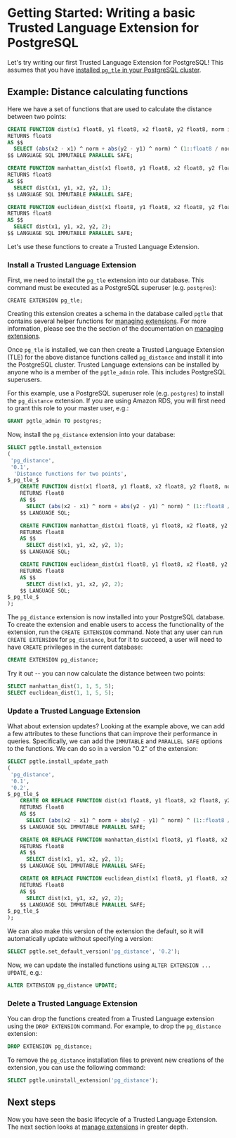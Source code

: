 # Getting Started:  Writing a basic Trusted Language Extension for PostgreSQL

Let's try writing our first Trusted Language Extension for PostgreSQL! This assumes that you have [installed `pg_tle` in your PostgreSQL cluster](./01_install.md).

## Example: Distance calculating functions

Here we have a set of functions that are used to calculate the distance between two points:

```sql
CREATE FUNCTION dist(x1 float8, y1 float8, x2 float8, y2 float8, norm int)
RETURNS float8
AS $$
  SELECT (abs(x2 - x1) ^ norm + abs(y2 - y1) ^ norm) ^ (1::float8 / norm);
$$ LANGUAGE SQL IMMUTABLE PARALLEL SAFE;

CREATE FUNCTION manhattan_dist(x1 float8, y1 float8, x2 float8, y2 float8)
RETURNS float8
AS $$
  SELECT dist(x1, y1, x2, y2, 1);
$$ LANGUAGE SQL IMMUTABLE PARALLEL SAFE;

CREATE FUNCTION euclidean_dist(x1 float8, y1 float8, x2 float8, y2 float8)
RETURNS float8
AS $$
  SELECT dist(x1, y1, x2, y2, 2);
$$ LANGUAGE SQL IMMUTABLE PARALLEL SAFE;
```

Let's use these functions to create a Trusted Language Extension.

### Install a Trusted Language Extension

First, we need to install the `pg_tle` extension into our database. This command must be executed as a PostgreSQL superuser (e.g. `postgres`):

```shell
CREATE EXTENSION pg_tle;
```

Creating this extension creates a schema in the database called `pgtle` that contains several helper functions for [managing extensions](./03_managing_extensions.md). For more information, please see the the section of the documentation on [managing extensions](./03_managing_extensions.md).

Once `pg_tle` is installed, we can then create a Trusted Language Extension (TLE) for the above distance functions called `pg_distance` and install it into the PostgreSQL cluster. Trusted Language extensions can be installed by anyone who is a member of the `pgtle_admin` role. This includes PostgreSQL superusers.

 For this example, use a PostgreSQL superuser role (e.g. `postgres`) to install the `pg_distance` extension. If you are using Amazon RDS, you will first need to grant this role to your master user, e.g.:

 ```sql
 GRANT pgtle_admin TO postgres;
 ```

 Now, install the `pg_distance` extension into your database:

```sql
SELECT pgtle.install_extension
(
 'pg_distance',
 '0.1',
  'Distance functions for two points',
$_pg_tle_$
    CREATE FUNCTION dist(x1 float8, y1 float8, x2 float8, y2 float8, norm int)
    RETURNS float8
    AS $$
      SELECT (abs(x2 - x1) ^ norm + abs(y2 - y1) ^ norm) ^ (1::float8 / norm);
    $$ LANGUAGE SQL;

    CREATE FUNCTION manhattan_dist(x1 float8, y1 float8, x2 float8, y2 float8)
    RETURNS float8
    AS $$
      SELECT dist(x1, y1, x2, y2, 1);
    $$ LANGUAGE SQL;

    CREATE FUNCTION euclidean_dist(x1 float8, y1 float8, x2 float8, y2 float8)
    RETURNS float8
    AS $$
      SELECT dist(x1, y1, x2, y2, 2);
    $$ LANGUAGE SQL;
$_pg_tle_$
);
```

The `pg_distance` extension is now installed into your PostgreSQL database. To create the extension and enable users to access the functionality of the extension, run the `CREATE EXTENSION` command. Note that any user can run `CREATE EXTENSION` for `pg_distance`, but for it to succeed, a user will need to have `CREATE` privileges in the current database:

```sql
CREATE EXTENSION pg_distance;
```

Try it out -- you can now calculate the distance between two points:

```sql
SELECT manhattan_dist(1, 1, 5, 5);
SELECT euclidean_dist(1, 1, 5, 5);
```

### Update a Trusted Language Extension

What about extension updates? Looking at the example above, we can add a few attributes to these functions that can improve their performance in queries. Specifically, we can add the `IMMUTABLE` and `PARALLEL SAFE` options to the functions. We can do so in a version "0.2" of the extension:

```sql
SELECT pgtle.install_update_path
(
 'pg_distance',
 '0.1',
 '0.2',
$_pg_tle_$
    CREATE OR REPLACE FUNCTION dist(x1 float8, y1 float8, x2 float8, y2 float8, norm int)
    RETURNS float8
    AS $$
      SELECT (abs(x2 - x1) ^ norm + abs(y2 - y1) ^ norm) ^ (1::float8 / norm);
    $$ LANGUAGE SQL IMMUTABLE PARALLEL SAFE;

    CREATE OR REPLACE FUNCTION manhattan_dist(x1 float8, y1 float8, x2 float8, y2 float8)
    RETURNS float8
    AS $$
      SELECT dist(x1, y1, x2, y2, 1);
    $$ LANGUAGE SQL IMMUTABLE PARALLEL SAFE;

    CREATE OR REPLACE FUNCTION euclidean_dist(x1 float8, y1 float8, x2 float8, y2 float8)
    RETURNS float8
    AS $$
      SELECT dist(x1, y1, x2, y2, 2);
    $$ LANGUAGE SQL IMMUTABLE PARALLEL SAFE;
$_pg_tle_$
);
```

We can also make this version of the extension the default, so it will automatically update without specifying a version:

```sql
SELECT pgtle.set_default_version('pg_distance', '0.2');
```

Now, we can update the installed functions using `ALTER EXTENSION ... UPDATE`, e.g.:

```sql
ALTER EXTENSION pg_distance UPDATE;
```

### Delete a Trusted Language Extension

You can drop the functions created from a Trusted Language extension using the `DROP EXTENSION` command. For example, to drop the `pg_distance` extension:

```sql
DROP EXTENSION pg_distance;
```

To remove the `pg_distance` installation files to prevent new creations of the extension, you can use the following command:

```sql
SELECT pgtle.uninstall_extension('pg_distance');
```

## Next steps

Now you have seen the basic lifecycle of a Trusted Language Extension. The next section looks at [manage extensions](./03_managing_extensions.md) in greater depth.
